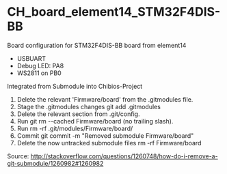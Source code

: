 CH_board_element14_STM32F4DIS-BB
================================

Board configuration for STM32F4DIS-BB board from element14

* USBUART
* Debug LED: PA8
* WS2811 on PB0

Integrated from Submodule into Chibios-Project

1. Delete the relevant 'Firmware/board' from the .gitmodules file.
2. Stage the .gitmodules changes git add .gitmodules
3. Delete the relevant section from .git/config.
4. Run git rm --cached Firmware/board (no trailing slash).
5. Run rm -rf .git/modules/Firmware/board/
6. Commit git commit -m "Removed submodule Firmware/board"
7. Delete the now untracked submodule files rm -rf Firmware/board

Source: http://stackoverflow.com/questions/1260748/how-do-i-remove-a-git-submodule/1260982#1260982
